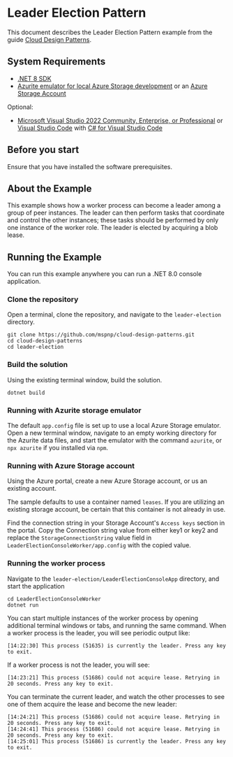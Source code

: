 ﻿# Leader Election Pattern

This document describes the Leader Election Pattern example from the guide [Cloud Design Patterns](http://aka.ms/Cloud-Design-Patterns).

## System Requirements

- [.NET 8 SDK](https://dotnet.microsoft.com/download/dotnet/8.0)
- [Azurite emulator for local Azure Storage development](https://learn.microsoft.com/azure/storage/common/storage-use-azurite) or an [Azure Storage Account](https://learn.microsoft.com/azure/storage/common/storage-account-create)

Optional:
- [Microsoft Visual Studio 2022 Community, Enterprise, or Professional](https://visualstudio.microsoft.com/) or [Visual Studio Code](https://code.visualstudio.com/) with [C# for Visual Studio Code](https://marketplace.visualstudio.com/items?itemName=ms-dotnettools.csharp)

## Before you start

Ensure that you have installed the software prerequisites.

## About the Example

This example shows how a worker process can become a leader among a group of peer instances. The leader can then perform tasks that coordinate and control the other instances; these tasks should be performed by only one instance of the worker role. The leader is elected by acquiring a blob lease.

## Running the Example

You can run this example anywhere you can run a .NET 8.0 console application.

### Clone the repository

Open a terminal, clone the repository, and navigate to the `leader-election` directory.

```shell
git clone https://github.com/mspnp/cloud-design-patterns.git
cd cloud-design-patterns
cd leader-election
```

### Build the solution

Using the existing terminal window, build the solution.

```shell
dotnet build
```

### Running with Azurite storage emulator

The default `app.config` file is set up to use a local Azure Storage emulator. Open a new terminal window, navigate to an empty working directory for the Azurite data files, and start the emulator with the command `azurite`, or `npx azurite` if you installed via `npm`.

### Running with Azure Storage account

Using the Azure portal, create a new Azure Storage account, or us an existing account.

The sample defaults to use a container named `leases`. If you are utilizing an existing storage account, be certain that this container is not already in use.

Find the connection string in your Storage Account's `Access keys` section in the portal. Copy the Connection string value from either key1 or key2 and replace the `StorageConnectionString` value field in `LeaderElectionConsoleWorker/app.config` with the copied value.

### Running the worker process

Navigate to the `leader-election/LeaderElectionConsoleApp` directory, and start the application

```shell
cd LeaderElectionConsoleWorker
dotnet run
```

You can start multiple instances of the worker process by opening additional terminal windows or tabs, and running the same command. When a worker process is the leader, you will see periodic output like:

```output
[14:22:30] This process (51635) is currently the leader. Press any key to exit.
```

If a worker process is not the leader, you will see:

```output
[14:23:21] This process (51686) could not acquire lease. Retrying in 20 seconds. Press any key to exit.
```

You can terminate the current leader, and watch the other processes to see one of them acquire the lease and become the new leader:

```output
[14:24:21] This process (51686) could not acquire lease. Retrying in 20 seconds. Press any key to exit.
[14:24:41] This process (51686) could not acquire lease. Retrying in 20 seconds. Press any key to exit.
[14:25:01] This process (51686) is currently the leader. Press any key to exit.
```